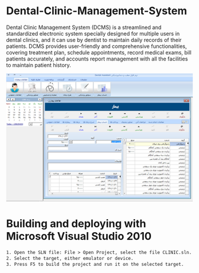 # Dental-Clinic-Management-System
Dental Clinic Management System (DCMS) is a streamlined and standardized electronic system specially designed for multiple users in dental clinics, and it can use by dentist to maintain daily records of their patients. DCMS provides user-friendly and comprehensive functionalities, covering treatment plan, schedule appointments, record medical exams, bill patients accurately, and accounts report management with all the facilities to maintain patient history.


<p align="center">
<img src="https://github.com/mandanaGh/Dental-Clinic-Management-System/blob/main/images/Dental%20Assistant.png" width="800"></p>

# Building and deploying with Microsoft Visual Studio 2010
```
1. Open the SLN file: File > Open Project, select the file CLINIC.sln.
2. Select the target, either emulator or device.
3. Press F5 to build the project and run it on the selected target.
```
